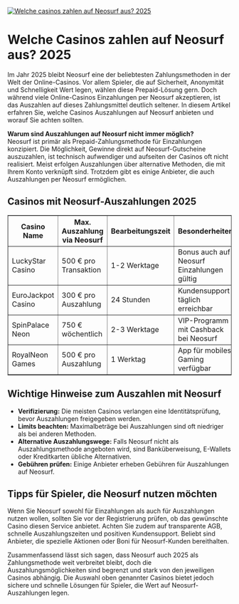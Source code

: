 [![Welche casinos zahlen auf Neosurf aus? 2025](https://123-caf.pages.dev/gitsignup.png)](https://vrmoo.ru/Bt82HjjY)

<h1>Welche Casinos zahlen auf Neosurf aus? 2025</h1>  <p>Im Jahr 2025 bleibt Neosurf eine der beliebtesten Zahlungsmethoden in der Welt der Online-Casinos. Vor allem Spieler, die auf Sicherheit, Anonymität und Schnelligkeit Wert legen, wählen diese Prepaid-Lösung gern. Doch während viele Online-Casinos Einzahlungen per Neosurf akzeptieren, ist das Auszahlen auf dieses Zahlungsmittel deutlich seltener. In diesem Artikel erfahren Sie, welche Casinos Auszahlungen auf Neosurf anbieten und worauf Sie achten sollten.</p>  <p><strong>Warum sind Auszahlungen auf Neosurf nicht immer möglich?</strong><br>Neosurf ist primär als Prepaid-Zahlungsmethode für Einzahlungen konzipiert. Die Möglichkeit, Gewinne direkt auf Neosurf-Gutscheine auszuzahlen, ist technisch aufwendiger und aufseiten der Casinos oft nicht realisiert. Meist erfolgen Auszahlungen über alternative Methoden, die mit Ihrem Konto verknüpft sind. Trotzdem gibt es einige Anbieter, die auch Auszahlungen per Neosurf ermöglichen.</p>  <h2>Casinos mit Neosurf-Auszahlungen 2025</h2> <table border="1" cellpadding="8" cellspacing="0">   <thead>     <tr>       <th>Casino Name</th>       <th>Max. Auszahlung via Neosurf</th>       <th>Bearbeitungszeit</th>       <th>Besonderheiten</th>     </tr>   </thead>   <tbody>     <tr>       <td>LuckyStar Casino</td>       <td>500 € pro Transaktion</td>       <td>1-2 Werktage</td>       <td>Bonus auch auf Neosurf Einzahlungen gültig</td>     </tr>     <tr>       <td>EuroJackpot Casino</td>       <td>300 € pro Auszahlung</td>       <td>24 Stunden</td>       <td>Kundensupport täglich erreichbar</td>     </tr>     <tr>       <td>SpinPalace Neon</td>       <td>750 € wöchentlich</td>       <td>2-3 Werktage</td>       <td>VIP-Programm mit Cashback bei Neosurf</td>     </tr>     <tr>       <td>RoyalNeon Games</td>       <td>500 € pro Auszahlung</td>       <td>1 Werktag</td>       <td>App für mobiles Gaming verfügbar</td>     </tr>   </tbody> </table>  <h2>Wichtige Hinweise zum Auszahlen mit Neosurf</h2> <ul>   <li><strong>Verifizierung:</strong> Die meisten Casinos verlangen eine Identitätsprüfung, bevor Auszahlungen freigegeben werden.</li>   <li><strong>Limits beachten:</strong> Maximalbeträge bei Auszahlungen sind oft niedriger als bei anderen Methoden.</li>   <li><strong>Alternative Auszahlungswege:</strong> Falls Neosurf nicht als Auszahlungsmethode angeboten wird, sind Banküberweisung, E-Wallets oder Kreditkarten übliche Alternativen.</li>   <li><strong>Gebühren prüfen:</strong> Einige Anbieter erheben Gebühren für Auszahlungen auf Neosurf.</li> </ul>  <h2>Tipps für Spieler, die Neosurf nutzen möchten</h2> <p>Wenn Sie Neosurf sowohl für Einzahlungen als auch für Auszahlungen nutzen wollen, sollten Sie vor der Registrierung prüfen, ob das gewünschte Casino diesen Service anbietet. Achten Sie zudem auf transparente AGB, schnelle Auszahlungszeiten und positiven Kundensupport. Beliebt sind Anbieter, die spezielle Aktionen oder Boni für Neosurf-Kunden bereithalten.</p>  <p>Zusammenfassend lässt sich sagen, dass Neosurf auch 2025 als Zahlungsmethode weit verbreitet bleibt, doch die Auszahlungsmöglichkeiten sind begrenzt und stark von den jeweiligen Casinos abhängig. Die Auswahl oben genannter Casinos bietet jedoch sichere und schnelle Lösungen für Spieler, die Wert auf Neosurf-Auszahlungen legen.</p>